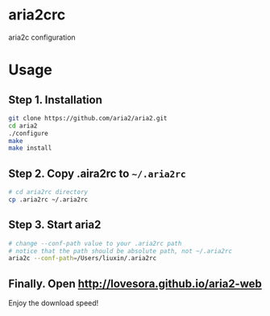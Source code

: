 # aria2crc
aria2c configuration

# Usage
## Step 1. Installation
```bash
git clone https://github.com/aria2/aria2.git
cd aria2
./configure
make
make install
```

## Step 2. Copy .aira2rc to `~/.aria2rc`
```bash
# cd aria2rc directory
cp .aria2rc ~/.aria2rc
```

## Step 3. Start aria2
```bash
# change --conf-path value to your .aria2rc path
# notice that the path should be absolute path, not ~/.aria2rc
aria2c --conf-path=/Users/liuxin/.aria2rc
```

## Finally. Open http://lovesora.github.io/aria2-web
Enjoy the download speed!

